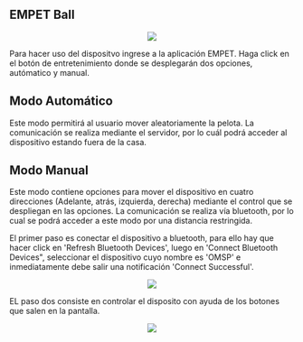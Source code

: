 
## EMPET Ball

<p align="center">
  <img src="https://github.com/pavanegasg/Sistemas-Embebidos/blob/master/Documentos/Imagenes/Modelo.jpeg">
</p>

Para hacer uso del dispositvo ingrese a la aplicación EMPET. Haga click en el botón de entretenimiento donde se desplegarán
dos opciones, autómatico y manual.

## Modo Automático
Este modo permitirá al usuario mover aleatoriamente la pelota. La comunicación se realiza mediante el servidor, por lo cuál 
podrá acceder al dispositivo estando fuera de la casa. 

## Modo Manual

Este modo contiene opciones para mover el dispositivo en cuatro direcciones (Adelante, atrás, izquierda, derecha) mediante el 
control que se despliegan en las opciones. La comunicación se realiza vía bluetooth, por lo cual se podrá acceder a este modo 
por una distancia restringida.

El primer paso es conectar el dispositivo a bluetooth, para ello hay que hacer click en 'Refresh Bluetooth Devices', luego en 
'Connect Bluetooth Devices", seleccionar el dispositivo cuyo nombre es 'OMSP' e inmediatamente debe salir una notificación 
'Connect Successful'.

<p align="center">
  <img src="https://github.com/pavanegasg/Sistemas-Embebidos/blob/master/Documentos/Imagenes/Bluetooth.jpeg">
</p>

EL paso dos consiste en controlar el disposito con ayuda de los botones que salen en la pantalla.

<p align="center">
  <img src="https://github.com/pavanegasg/Sistemas-Embebidos/blob/master/Documentos/Imagenes/App.jpeg">
</p>
